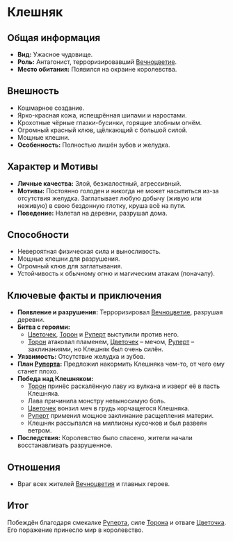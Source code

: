 # Клешняк

## Общая информация

- **Вид:** Ужасное чудовище.
- **Роль:** Антагонист, терроризировавший [Вечноцветие](../../places/vechnotsvetie_korolevstvo.md).
- **Место обитания:** Появился на окраине королевства.

## Внешность

- Кошмарное создание.
- Ярко-красная кожа, испещрённая шипами и наростами.
- Крохотные чёрные глазки-бусинки, горящие злобным огнём.
- Огромный красный клюв, щёлкающий с большой силой.
- Мощные клешни.
- **Особенность:** Полностью лишён зубов и желудка.

## Характер и Мотивы

- **Личные качества:** Злой, безжалостный, агрессивный.
- **Мотивы:** Постоянно голоден и никогда не может насытиться из-за отсутствия желудка. Заглатывает любую добычу (живую или неживую) в свою бездонную глотку, круша всё на пути.
- **Поведение:** Налетал на деревни, разрушал дома.

## Способности

- Невероятная физическая сила и выносливость.
- Мощные клешни для разрушения.
- Огромный клюв для заглатывания.
- Устойчивость к обычному огню и магическим атакам (поначалу).

## Ключевые факты и приключения

- **Появление и разрушения:** Терроризировал [Вечноцветие](../../places/vechnotsvetie_korolevstvo.md), разрушая деревни.
- **Битва с героями:**
  - [Цветочек](../main_heroes/cvetochek.md), [Торон](../main_heroes/toron.md) и [Руперт](../main_heroes/rupert.md) выступили против него.
  - [Торон](../main_heroes/toron.md) атаковал пламенем, [Цветочек](../main_heroes/cvetochek.md) – мечом, [Руперт](../main_heroes/rupert.md) – заклинаниями, но Клешняк был очень силён.
- **Уязвимость:** Отсутствие желудка и зубов.
- **План [Руперта](../main_heroes/rupert.md):** Предложил накормить Клешняка чем-то, от чего ему станет плохо.
- **Победа над Клешняком:**
  - [Торон](../main_heroes/toron.md) принёс раскалённую лаву из вулкана и изверг её в пасть Клешняка.
  - Лава причинила монстру невыносимую боль.
  - [Цветочек](../main_heroes/cvetochek.md) вонзил меч в грудь корчащегося Клешняка.
  - [Руперт](../main_heroes/rupert.md) применил мощное заклинание расщепления материи.
  - Клешняк рассыпался на миллионы кусочков и был развеян ветром.
- **Последствия:** Королевство было спасено, жители начали восстанавливать разрушенное.

## Отношения

- Враг всех жителей [Вечноцветия](../../places/vechnotsvetie_korolevstvo.md) и главных героев.

## Итог

Побеждён благодаря смекалке [Руперта](../main_heroes/rupert.md), силе [Торона](../main_heroes/toron.md) и отваге [Цветочка](../main_heroes/cvetochek.md). Его поражение принесло мир в королевство.
